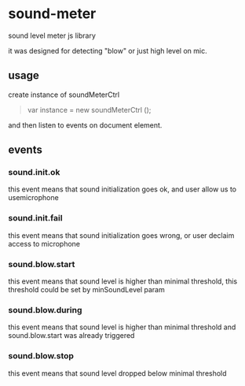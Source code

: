 # sound-meter
sound level meter js library

it was designed for detecting "blow" or just high level on mic.

## usage
create instance of soundMeterCtrl

> var instance = new soundMeterCtrl ();

and then listen to events on document element.

## events

### sound.init.ok

this event means that sound initialization goes ok, and user allow us to usemicrophone

### sound.init.fail

this event means that sound initialization goes wrong, or user declaim access to microphone

### sound.blow.start

this event means that sound level is higher than minimal threshold, this threshold could be set by minSoundLevel param

### sound.blow.during

this event means that sound level is higher than minimal threshold and sound.blow.start was already triggered

### sound.blow.stop

this event means that sound level dropped below minimal threshold